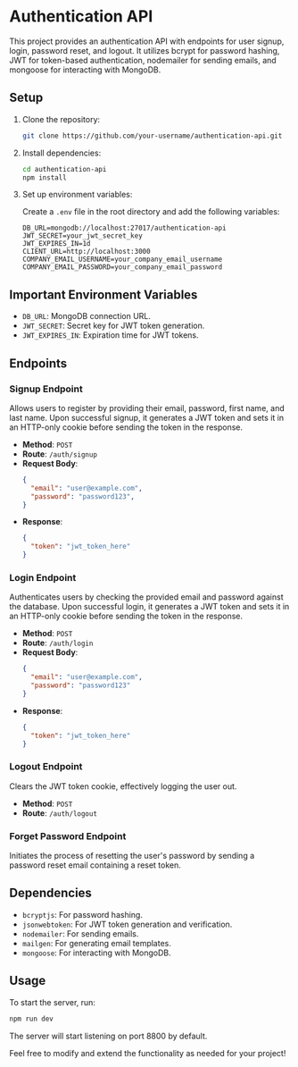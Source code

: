 # Authentication API


This project provides an authentication API with endpoints for user signup, login, password reset, and logout. It utilizes bcrypt for password hashing, JWT for token-based authentication, nodemailer for sending emails, and mongoose for interacting with MongoDB.

## Setup

1. Clone the repository:

   ```bash
   git clone https://github.com/your-username/authentication-api.git
   ```

2. Install dependencies:

   ```bash
   cd authentication-api
   npm install
   ```

3. Set up environment variables:

   Create a `.env` file in the root directory and add the following variables:

   ```plaintext
   DB_URL=mongodb://localhost:27017/authentication-api
   JWT_SECRET=your_jwt_secret_key
   JWT_EXPIRES_IN=1d
   CLIENT_URL=http://localhost:3000
   COMPANY_EMAIL_USERNAME=your_company_email_username
   COMPANY_EMAIL_PASSWORD=your_company_email_password
   ```

## Important Environment Variables

- `DB_URL`: MongoDB connection URL.
- `JWT_SECRET`: Secret key for JWT token generation.
- `JWT_EXPIRES_IN`: Expiration time for JWT tokens.


## Endpoints

### Signup Endpoint

Allows users to register by providing their email, password, first name, and last name. Upon successful signup, it generates a JWT token and sets it in an HTTP-only cookie before sending the token in the response.

- **Method**: `POST`
- **Route**: `/auth/signup`
- **Request Body**:
  ```json
  {
    "email": "user@example.com",
    "password": "password123",
  }
  ```
- **Response**:
  ```json
  {
    "token": "jwt_token_here"
  }
  ```

### Login Endpoint

Authenticates users by checking the provided email and password against the database. Upon successful login, it generates a JWT token and sets it in an HTTP-only cookie before sending the token in the response.

- **Method**: `POST`
- **Route**: `/auth/login`
- **Request Body**:
  ```json
  {
    "email": "user@example.com",
    "password": "password123"
  }
  ```
- **Response**:
  ```json
  {
    "token": "jwt_token_here"
  }
  ```

### Logout Endpoint

Clears the JWT token cookie, effectively logging the user out.

- **Method**: `POST`
- **Route**: `/auth/logout`

### Forget Password Endpoint

Initiates the process of resetting the user's password by sending a password reset email containing a reset token.



## Dependencies

- `bcryptjs`: For password hashing.
- `jsonwebtoken`: For JWT token generation and verification.
- `nodemailer`: For sending emails.
- `mailgen`: For generating email templates.
- `mongoose`: For interacting with MongoDB.

## Usage

To start the server, run:

```bash
npm run dev
```

The server will start listening on port 8800 by default.

Feel free to modify and extend the functionality as needed for your project!
